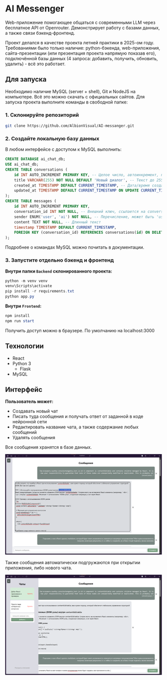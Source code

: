 # AI Messenger

Web-приложение помогающее общаться с современными LLM через бесплатное API от Openrouter. Демонстрирует работу с базами данных, а также связи бэкенд-фронтенд.

Проект делался в качестве проекта летней практики в 2025-ом году. Требованиями было только наличие: python-бэкенда, web-приложения, сайта-презентации (или презентация проекта напрямую показав его), подключённой базы данных (4 запроса: добавить, получить, обновить, удалить) - всё это работает.

## Для запуска

Необходимо наличие MySQL (server + shell), Git и NodeJS на компьютере. Всё это можно скачать с официальных сайтов. Для запуска проекта выполните команды в свободной папке:

### 1. Склонируйте репозиторий

```bash
git clone https://github.com/AlbionVisual/AI-messanger.git
```

### 2. Создайте локальную базу данных

В любом интерфейсе с доступом к MySQL выполнить:

```sql
CREATE DATABASE ai_chat_db;
USE ai_chat_db;
CREATE TABLE conversations (
    id INT AUTO_INCREMENT PRIMARY KEY, -- Целое число, автоинкремент, первичный ключ
    title VARCHAR(255) NOT NULL DEFAULT 'Новый диалог', -- Текст до 255 символов, не может быть пустым, значение по умолчанию
    created_at TIMESTAMP DEFAULT CURRENT_TIMESTAMP, -- Дата/время создания, по умолчанию текущее время
    updated_at TIMESTAMP DEFAULT CURRENT_TIMESTAMP ON UPDATE CURRENT_TIMESTAMP -- Дата/время обновления, обновляется при изменении строки
);
CREATE TABLE messages (
    id INT AUTO_INCREMENT PRIMARY KEY,
    conversation_id INT NOT NULL, -- Внешний ключ, ссылается на conversations.id
    sender ENUM('user', 'ai') NOT NULL, -- Перечисление, может быть 'user' или 'ai'
    content TEXT NOT NULL, -- Длинный текст
    timestamp TIMESTAMP DEFAULT CURRENT_TIMESTAMP,
    FOREIGN KEY (conversation_id) REFERENCES conversations(id) ON DELETE CASCADE -- При удалении диалога, удаляются и все связанные сообщения
);
```

Подробнее о командах MySQL можно почитать в документации.

### 3. Запустите отдельно бэкенд и фронтенд

**Внутри папки `Backend` склонированного проекта:**

```powershell
python -m venv venv
venv\Scripts\activate
pip install -r requirements.txt
python app.py
```

**Внутри `Frontend`:**

```powershell
npm install
npm run start
```

Получить доступ можно в браузере. По умолчанию на localhost:3000

## Технологии

- React
- Python 3
  - Flask
- MySQL

## Интерфейс

**Пользователь может:**

- Создавать новый чат
- Писать туда сообщения и получать ответ от заданной в коде нейронной сети
- Редактировать название чата, а также содержание любых сообщений
- Удалять сообщения

Все сообщения хранятся в базе данных.

![Интерфейс чата программы](https://github.com/AlbionVisual/AI-messanger/blob/main/clips/Chat-demonstation.png)

Также сообщения автоматически подгружаются при открытии приложения, либо нового чата.

![Интерфейс работы с чатами](https://github.com/AlbionVisual/AI-messanger/blob/main/clips/Chat-selection.png)
